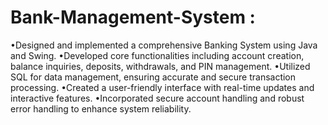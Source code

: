 # Bank-Management-System :

•Designed and implemented a comprehensive Banking System using Java and Swing.
•Developed core functionalities including account creation, balance inquiries, deposits, withdrawals, and PIN management.
•Utilized SQL for data management, ensuring accurate and secure transaction processing.
•Created a user-friendly interface with real-time updates and interactive features.
•Incorporated secure account handling and robust error handling to enhance system reliability.
